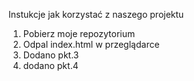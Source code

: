 Instukcje jak korzystać z naszego projektu

1. Pobierz moje repozytorium
2. Odpal index.html w przeglądarce
3. Dodano pkt.3
4. dodano pkt.4
